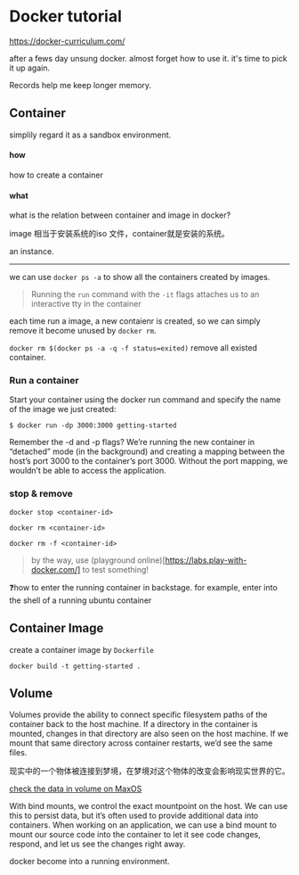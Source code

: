 # Docker tutorial

https://docker-curriculum.com/

after a fews day unsung docker. almost forget how to use it. it's time to pick it up again.

Records help me keep longer memory.

## Container

simplily regard it as a sandbox environment.

#### how

how to create a container

#### what

what is the relation between container and image in docker?

image 相当于安装系统的iso 文件，container就是安装的系统。

an instance.

-----------

we can use `docker ps -a` to show all the containers created by images.

> Running the `run` command with the `-it` flags attaches us to an interactive tty in the container

each time run a image, a new contaienr is created, so we can simply remove it become unused by `docker rm`.

`docker rm $(docker ps -a -q -f status=exited)` remove all existed container.

### Run a container

Start your container using the docker run command and specify the name of the image we just created:

```shell
$ docker run -dp 3000:3000 getting-started
```

Remember the -d and -p flags? We’re running the new container in “detached” mode (in the background) and creating a mapping between the host’s port 3000 to the container’s port 3000. Without the port mapping, we wouldn’t be able to access the application.

### stop & remove

`docker stop <container-id>`

`docker rm <container-id>`

`docker rm -f <container-id>`

> by the way, use (playground online)[https://labs.play-with-docker.com/] to test something!

❓how to enter the running container in backstage. for example, enter into the shell of a running ubuntu container

## Container Image

create a container image by `Dockerfile`

`docker build -t getting-started .`

## Volume

Volumes provide the ability to connect specific filesystem paths of the container back to the host machine. If a directory in the container is mounted, changes in that directory are also seen on the host machine. If we mount that same directory across container restarts, we’d see the same files.

现实中的一个物体被连接到梦境，在梦境对这个物体的改变会影响现实世界的它。

[check the data in volume on MaxOS](https://stackoverflow.com/questions/38532483/where-is-var-lib-docker-on-mac-os-x)

With bind mounts, we control the exact mountpoint on the host. We can use this to persist data, but it’s often used to provide additional data into containers. When working on an application, we can use a bind mount to mount our source code into the container to let it see code changes, respond, and let us see the changes right away.

docker become into a running environment.

